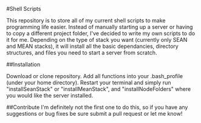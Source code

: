 #Shell Scripts

This repository is to store all of my current shell scripts to make programming life easier. Instead of manually starting up a server or having to copy a different project folder, I've decided to write my own scripts to do it for me. Depending on the type of stack you want (currently only SEAN and MEAN stacks), it will install all the basic dependancies, directory structures, and files you need to start a server from scratch.

##Installation

Download or clone repository. Add all functions into your .bash_profile (under your home directory). Restart your terminal and simply run "installSeanStack" or "installMeanStack", and "installNodeFolders" where you would like the server installed.

##Contribute
I'm definitely not the first one to do this, so if you have any suggestions or bug fixes be sure submit a pull request or let me know!
